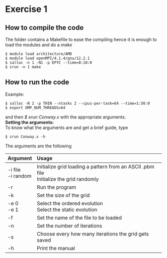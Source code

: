 # Exercise 1 


## How to compile the code
The folder contains a Makefile to ease the compiling hence it is enough to load the modules and do a *make*

    $ module load architecture/AMD
    $ module load openMPI/4.1.4/gnu/12.2.1
    $ salloc -n 1 -N1 -p EPYC --time=0:10:0
    $ srun -n 1 make

## How to run the code
Example:

    $ salloc -N 2 -p THIN --ntasks 2 --cpus-per-task=64 --time=1:50:0
    $ export OMP_NUM_THREADS=64
and then *$ srun Conway.x* with the appropriate arguments.<br>
**Setting the arguments:** <br>
To know what the arguments are and get a brief guide, type
   
    $ srun Conway.x -h
The arguments are the following

| Argument  | Usage  | 
| :------------ |:---------------| 
| -i file <br> -i random | Initialize grid loading a pattern from an ASCII .pbm file <br> Initialize the grid randomly |
| -r      | Run the program  |
| -k <number> | Set the size of the grid |
| -e 0 <br> -e 1 | Select the ordered evolution <br> Select the static evolution |
| -f <filename>| Set the name of the file to be loaded |
| -n <number>|Set the number of iterations|
| -s <number>|Choose every how many iterations the grid gets saved|
| -h|Print the manual|

